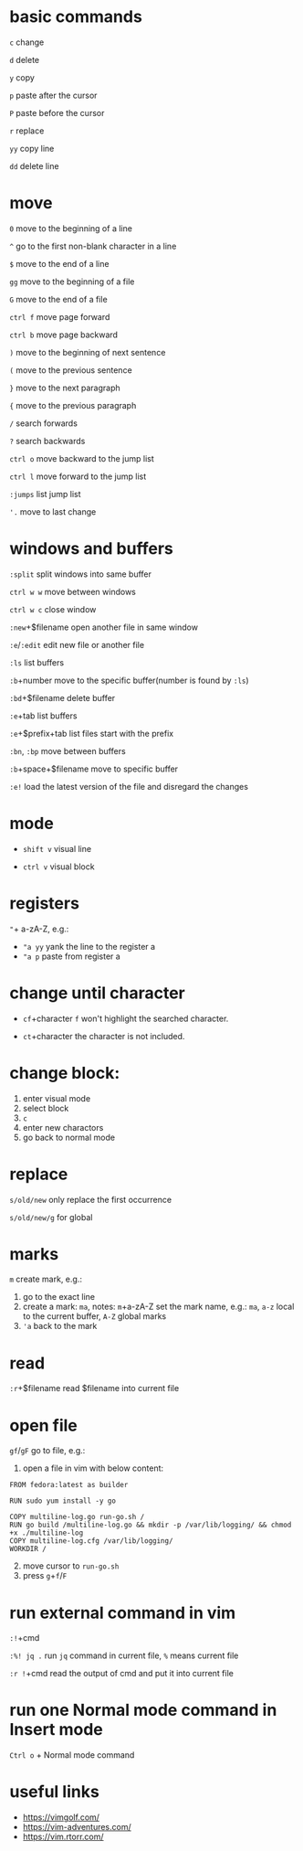 # basic commands
`c` change

`d` delete

`y` copy

`p` paste after the cursor

`P` paste before the cursor

`r` replace

`yy` copy line

`dd` delete line


# move
`0` move to the beginning of a line

`^` go to the first non-blank character in a line

`$` move to the end of a line

`gg` move to the beginning of a file

`G` move to the end of a file

`ctrl f` move page forward

`ctrl b` move page backward

`)` move to the beginning of next sentence

`(` move to the previous sentence

`}` move to the next paragraph

`{` move to the previous paragraph

`/` search forwards

`?` search backwards

`ctrl o` move backward to the jump list

`ctrl l` move forward to the jump list

`:jumps` list jump list

`'.` move to last change


# windows and buffers
`:split` split windows into same buffer

`ctrl w w` move between windows

`ctrl w c` close window

`:new`+$filename open another file in same window

`:e`/`:edit` edit new file or another file

`:ls` list buffers

`:b`+number move to the specific buffer(number is found by `:ls`)

`:bd`+$filename delete buffer

`:e`+tab list buffers

`:e`+$prefix+tab list files start with the prefix

`:bn`, `:bp` move between buffers

`:b`+space+$filename move to specific buffer

`:e!` load the latest version of the file and disregard the changes



# mode
- `shift v` visual line

- `ctrl v` visual block


# registers
`"`+ a-zA-Z, e.g.:
- `"a yy` yank the line to the register a
- `"a p` paste from register a


# change until character
- `cf`+character `f` won't highlight the searched character.

- `ct`+character the character is not included.


# change block:
1. enter visual mode
2.  select block
3.  `c`
4.  enter new charactors
5.  go back to normal mode

# replace
`s/old/new` only replace the first occurrence

`s/old/new/g` for global


# marks
`m` create mark, e.g.:
1.  go to the exact line
2.  create a mark: `ma`, notes: `m`+a-zA-Z set the mark name, e.g.: `ma`, `a-z` local to the current buffer, `A-Z` global marks
3.  `'a` back to the mark


# read
`:r`+$filename read $filename into current file


# open file
`gf`/`gF` go to file, e.g.:

1. open a file in vim with below content:
```
FROM fedora:latest as builder

RUN sudo yum install -y go

COPY multiline-log.go run-go.sh /
RUN go build /multiline-log.go && mkdir -p /var/lib/logging/ && chmod +x ./multiline-log
COPY multiline-log.cfg /var/lib/logging/
WORKDIR /
```
2. move cursor to `run-go.sh`
3. press `g`+`f`/`F`


# run external command in vim
`:!`+cmd

`:%! jq .` run `jq` command in current file, `%` means current file

`:r !`+cmd read the output of cmd and put it into current file

# run one Normal mode command in Insert mode
`Ctrl o` + Normal mode command

# useful links
- https://vimgolf.com/
- https://vim-adventures.com/
- https://vim.rtorr.com/

